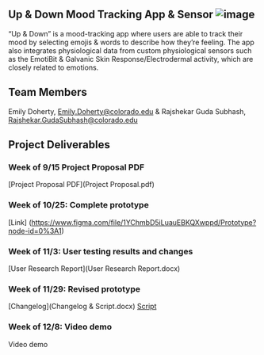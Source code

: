 ## Up & Down Mood Tracking App & Sensor ![image](https://user-images.githubusercontent.com/88332460/133133754-d803bff4-f5f7-420a-9065-34076a77fe9b.png)


“Up & Down” is a mood-tracking app where users are able to track their mood by selecting emojis & words to describe how they’re feeling. The app also integrates physiological data from custom physiological sensors such as the EmotiBit & Galvanic Skin Response/Electrodermal activity, which are closely related to emotions. 

## Team Members

Emily Doherty, Emily.Doherty@colorado.edu &
Rajshekar Guda Subhash, Rajshekar.GudaSubhash@colorado.edu

## Project Deliverables 

### Week of 9/15 Project Proposal PDF
[Project Proposal PDF](Project Proposal.pdf)

### Week of 10/25: Complete prototype
[Link] (https://www.figma.com/file/1YChmbD5iLuauEBKQXwppd/Prototype?node-id=0%3A1)

### Week of 11/3: User testing results and changes
[User Research Report](User Research Report.docx)

### Week of 11/29: Revised prototype
[Changelog](Changelog & Script.docx)
[Script](Script.docx)

### Week of 12/8: Video demo
Video demo


